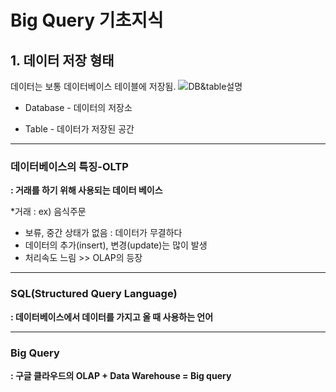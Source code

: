 # Big Query 기초지식

## 1. 데이터 저장 형태
데이터는 보통 데이터베이스 테이블에 저장됨. 
![DB&table설명](sunheehee/SQL/image/image.png)

* Database - 데이터의 저장소

* Table - 데이터가 저장된 공간

----
### 데이터베이스의 특징-OLTP

**: 거래를 하기 위해 사용되는 데이터 베이스**


*거래 : ex) 음식주문

* 보류, 중간 상태가 없음 : 데이터가 무결하다
* 데이터의 추가(insert), 변경(update)는 많이 발생
* 처리속도 느림 >> OLAP의 등장
---

### SQL(Structured Query Language)
**: 데이터베이스에서 데이터를 가지고 올 때 사용하는 언어** 

---

### Big Query
**: 구글 클라우드의 OLAP + Data Warehouse = Big query** 

 